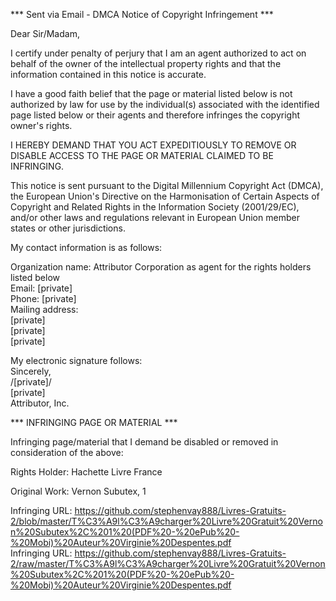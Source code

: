 *** Sent via Email - DMCA Notice of Copyright Infringement ***

Dear Sir/Madam,

I certify under penalty of perjury that I am an agent authorized to act on behalf of the owner of the intellectual property rights and that the information contained in this notice is accurate.

I have a good faith belief that the page or material listed below is not authorized by law for use by the individual(s) associated with the identified page listed below or their agents and therefore infringes the copyright owner's rights.

I HEREBY DEMAND THAT YOU ACT EXPEDITIOUSLY TO REMOVE OR DISABLE ACCESS TO THE PAGE OR MATERIAL CLAIMED TO BE INFRINGING.

This notice is sent pursuant to the Digital Millennium Copyright Act (DMCA), the European Union's Directive on the Harmonisation of Certain Aspects of Copyright and Related Rights in the Information Society (2001/29/EC), and/or other laws and regulations relevant in European Union member states or other jurisdictions.

My contact information is as follows:

Organization name: Attributor Corporation as agent for the rights holders listed below  
Email: [private]  
Phone: [private]  
Mailing address:  
[private]  
[private]  
[private]  

My electronic signature follows:  
Sincerely,  
/[private]/  
[private]  
Attributor, Inc.

*** INFRINGING PAGE OR MATERIAL ***

Infringing page/material that I demand be disabled or removed in consideration of the above:

Rights Holder: Hachette Livre France

Original Work: Vernon Subutex, 1

Infringing URL: https://github.com/stephenvay888/Livres-Gratuits-2/blob/master/T%C3%A9l%C3%A9charger%20Livre%20Gratuit%20Vernon%20Subutex%2C%201%20(PDF%20-%20ePub%20-%20Mobi)%20Auteur%20Virginie%20Despentes.pdf  
Infringing URL: https://github.com/stephenvay888/Livres-Gratuits-2/raw/master/T%C3%A9l%C3%A9charger%20Livre%20Gratuit%20Vernon%20Subutex%2C%201%20(PDF%20-%20ePub%20-%20Mobi)%20Auteur%20Virginie%20Despentes.pdf
